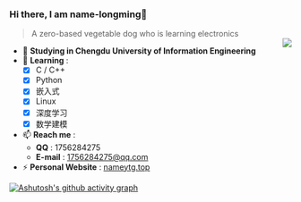 ### Hi there, I am name-longming👋
> A zero-based vegetable dog who is learning electronics  
> <a href="https://github.com/name-longming?tab=repositories">
> <img align="right" src="https://github-readme-stats.vercel.app/api?username=name-longming&show_icons=true&theme=radical" />
> </a>

- 🔭 **Studying in Chengdu University of Information Engineering**
- 🌱 **Learning** :
  - [x] C / C++
  - [x] Python
  - [x] 嵌入式
  - [x] Linux
  - [x] 深度学习
  - [x] 数学建模
- 📫 **Reach me** :
  - **QQ** : 1756284275
  - **E-mail** : 1756284275@qq.com
- ⚡ **Personal Website** : [nameytg.top](http://nameytg.top/)

[![Ashutosh's github activity graph](https://activity-graph.herokuapp.com/graph?username=name-longming&theme=react-dark)](https://github.com/ashutosh00710/github-readme-activity-graph)